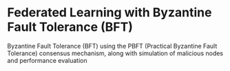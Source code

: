 # Federated Learning with Byzantine Fault Tolerance (BFT)

Byzantine Fault Tolerance (BFT) using the PBFT (Practical Byzantine Fault Tolerance) consensus mechanism, along with simulation of malicious nodes and performance evaluation
